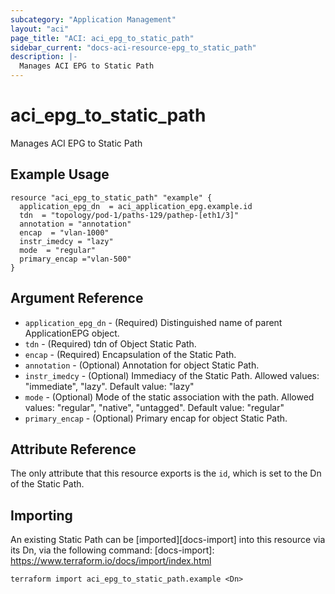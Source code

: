 ```yaml
---
subcategory: "Application Management"
layout: "aci"
page_title: "ACI: aci_epg_to_static_path"
sidebar_current: "docs-aci-resource-epg_to_static_path"
description: |-
  Manages ACI EPG to Static Path
---
```


# aci_epg_to_static_path #

Manages ACI EPG to Static Path

## Example Usage ##

```hcl
resource "aci_epg_to_static_path" "example" {
  application_epg_dn  = aci_application_epg.example.id
  tdn  = "topology/pod-1/paths-129/pathep-[eth1/3]"
  annotation = "annotation"
  encap  = "vlan-1000"
  instr_imedcy = "lazy"
  mode  = "regular"
  primary_encap ="vlan-500"
}
```

## Argument Reference ##

* `application_epg_dn` - (Required) Distinguished name of parent ApplicationEPG object.
* `tdn` - (Required) tdn of Object Static Path.
* `encap` - (Required) Encapsulation of the Static Path.
* `annotation` - (Optional) Annotation for object Static Path.
* `instr_imedcy` - (Optional) Immediacy of the Static Path.
Allowed values: "immediate", "lazy". Default value: "lazy"
* `mode` - (Optional) Mode of the static association with the path.
Allowed values: "regular", "native", "untagged". Default value: "regular"
* `primary_encap` - (Optional) Primary encap for object Static Path.

## Attribute Reference

The only attribute that this resource exports is the `id`, which is set to the
Dn of the Static Path.

## Importing ##

An existing Static Path can be [imported][docs-import] into this resource via its Dn, via the following command:
[docs-import]: https://www.terraform.io/docs/import/index.html

```
terraform import aci_epg_to_static_path.example <Dn>
```
